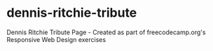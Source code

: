 # dennis-ritchie-tribute
Dennis Ritchie Tribute Page - Created as part of freecodecamp.org's Responsive Web Design exercises
